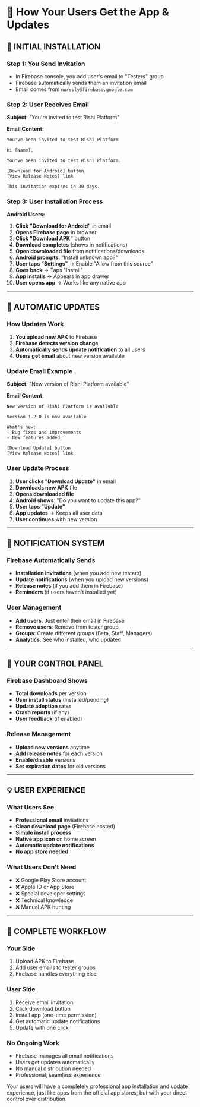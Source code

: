 # 📱 How Your Users Get the App & Updates

## 🚀 INITIAL INSTALLATION

### **Step 1: You Send Invitation**
- In Firebase console, you add user's email to "Testers" group
- Firebase automatically sends them an invitation email
- Email comes from `noreply@firebase.google.com`

### **Step 2: User Receives Email**
**Subject**: "You're invited to test Rishi Platform"

**Email Content**:
```
You've been invited to test Rishi Platform

Hi [Name],

You've been invited to test Rishi Platform. 

[Download for Android] button
[View Release Notes] link

This invitation expires in 30 days.
```

### **Step 3: User Installation Process**

**Android Users:**
1. **Click "Download for Android"** in email
2. **Opens Firebase page** in browser
3. **Click "Download APK"** button
4. **Download completes** (shows in notifications)
5. **Open downloaded file** from notifications/downloads
6. **Android prompts**: "Install unknown app?"
7. **User taps "Settings"** → Enable "Allow from this source"
8. **Goes back** → Taps "Install"
9. **App installs** → Appears in app drawer
10. **User opens app** → Works like any native app

---

## 🔄 AUTOMATIC UPDATES

### **How Updates Work**
1. **You upload new APK** to Firebase
2. **Firebase detects version change**
3. **Automatically sends update notification** to all users
4. **Users get email** about new version available

### **Update Email Example**
**Subject**: "New version of Rishi Platform available"

**Email Content**:
```
New version of Rishi Platform is available

Version 1.2.0 is now available

What's new:
- Bug fixes and improvements
- New features added

[Download Update] button
[View Release Notes] link
```

### **User Update Process**
1. **User clicks "Download Update"** in email
2. **Downloads new APK** file
3. **Opens downloaded file**
4. **Android shows**: "Do you want to update this app?"
5. **User taps "Update"**
6. **App updates** → Keeps all user data
7. **User continues** with new version

---

## 📧 NOTIFICATION SYSTEM

### **Firebase Automatically Sends**
- **Installation invitations** (when you add new testers)
- **Update notifications** (when you upload new versions)
- **Release notes** (if you add them in Firebase)
- **Reminders** (if users haven't installed yet)

### **User Management**
- **Add users**: Just enter their email in Firebase
- **Remove users**: Remove from tester group
- **Groups**: Create different groups (Beta, Staff, Managers)
- **Analytics**: See who installed, who updated

---

## 🔧 YOUR CONTROL PANEL

### **Firebase Dashboard Shows**
- **Total downloads** per version
- **User install status** (installed/pending)
- **Update adoption** rates
- **Crash reports** (if any)
- **User feedback** (if enabled)

### **Release Management**
- **Upload new versions** anytime
- **Add release notes** for each version
- **Enable/disable** versions
- **Set expiration dates** for old versions

---

## 💡 USER EXPERIENCE

### **What Users See**
- **Professional email** invitations
- **Clean download page** (Firebase hosted)
- **Simple install process**
- **Native app icon** on home screen
- **Automatic update notifications**
- **No app store needed**

### **What Users Don't Need**
- ❌ Google Play Store account
- ❌ Apple ID or App Store
- ❌ Special developer settings
- ❌ Technical knowledge
- ❌ Manual APK hunting

---

## 🎯 COMPLETE WORKFLOW

### **Your Side**
1. Upload APK to Firebase
2. Add user emails to tester groups
3. Firebase handles everything else

### **User Side**
1. Receive email invitation
2. Click download button
3. Install app (one-time permission)
4. Get automatic update notifications
5. Update with one click

### **No Ongoing Work**
- Firebase manages all email notifications
- Users get updates automatically
- No manual distribution needed
- Professional, seamless experience

Your users will have a completely professional app installation and update experience, just like apps from the official app stores, but with your direct control over distribution.